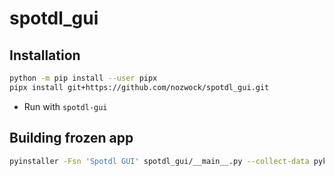 # spotdl_gui

## Installation
```sh
python -m pip install --user pipx
pipx install git+https://github.com/nozwock/spotdl_gui.git
```

- Run with `spotdl-gui`

## Building frozen app 
```sh
pyinstaller -Fsn 'Spotdl GUI' spotdl_gui/__main__.py --collect-data pykakasi --collect-data ytmusicapi
```